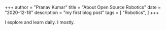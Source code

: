 +++
author = "Pranav Kumar"
title = "About Open Source Robotics"
date = "2020-12-18"
description = "my first blog post"
tags = [
    "Robotics",
]
+++

I explore and learn daily. I mostly.  
